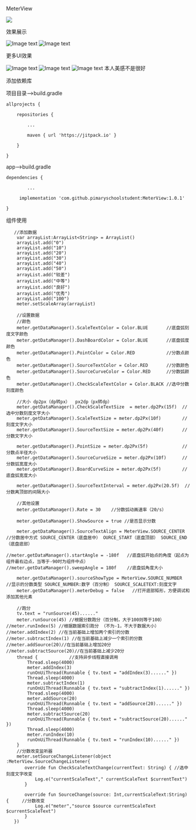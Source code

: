 MeterView

![](https://jitpack.io/v/pimaryschoolstudent/MeterView.svg)

效果展示

![Image text](https://github.com/pimaryschoolstudent/MeterView/blob/master/showImage/-180180.gif)
![Image text](https://github.com/pimaryschoolstudent/MeterView/blob/master/showImage/-180325.gif)

更多UI效果

![Image text](https://github.com/pimaryschoolstudent/MeterView/blob/master/showImage/%E5%BE%AE%E4%BF%A1%E6%88%AA%E5%9B%BE_20191126110912.png)
![Image text](https://github.com/pimaryschoolstudent/MeterView/blob/master/showImage/%E5%BE%AE%E4%BF%A1%E6%88%AA%E5%9B%BE_20191126111029.png)
![Image text](https://github.com/pimaryschoolstudent/MeterView/blob/master/showImage/%E5%BE%AE%E4%BF%A1%E6%88%AA%E5%9B%BE_20191126111043.png)
本人美感不是很好

添加依赖库

项目目录——>build.gradle

	allprojects {

		repositories {
		
			...
			
			maven { url 'https://jitpack.io' }
			
		}
		
	}

	
app——>build.gradle
  
  	dependencies {
  
       		...
       
	     implementation 'com.github.pimaryschoolstudent:MeterView:1.0.1'
	     
	}
	
组件使用

       //添加数据
        var arrayList:ArrayList<String> = ArrayList()
        arrayList.add("0")
        arrayList.add("10")
        arrayList.add("20")
        arrayList.add("30")
        arrayList.add("40")
        arrayList.add("50")
        arrayList.add("较差")
        arrayList.add("中等")
        arrayList.add("良好")
        arrayList.add("优秀")
        arrayList.add("100")
        meter.setScaleArray(arrayList)

        //设置数据
        //颜色
        meter.getDataManager().ScaleTextColor = Color.BLUE       //底盘弧刻度文字颜色
        meter.getDataManager().DashBoardColor = Color.BLUE       //底盘弧度颜色
        meter.getDataManager().PointColor = Color.RED            //分数点颜色
        meter.getDataManager().SourceTextColor = Color.RED       //分数颜色
        meter.getDataManager().SourceCurveColor = Color.RED      //分数弧颜色
        meter.getDataManager().CheckScaleTextColor = Color.BLACK //选中分数刻度颜色

        //大小 dp2px（dp转px）  px2dp（px转dp）
        meter.getDataManager().CheckScaleTextSize  = meter.dp2Px(15f)  //选中分数刻度文字大小
        meter.getDataManager().ScaleTextSize = meter.dp2Px(10f)        //刻度文字大小
        meter.getDataManager().SourceTextSize = meter.dp2Px(40f)       //分数文字大小

        meter.getDataManager().PointSize = meter.dp2Px(5f)             //分数点半径大小
        meter.getDataManager().SourceCurveSize = meter.dp2Px(10f)      //分数弧宽度大小
        meter.getDataManager().BoardCurveSize = meter.dp2Px(5f)        //底盘弧宽度大小

        meter.getDataManager().SourceTextInterval = meter.dp2Px(20.5f)  //分数离顶部的间隔大小

        //其他设置
        meter.getDataManager().Rate = 30    //分数弧动画速率（20/s）

        meter.getDataManager().ShowSource = true //是否显示分数

        meter.getDataManager().SourceTextAlign = MeterView.SOURCE_CENTER    //分数居中方式 SOURCE_CENTER（底盘居中） OURCE_START（底盘顶部） SOURCE_END （底盘底部）

	//meter.getDataManager().startAngle = -180f   //底盘弧开始点的角度（起点为组件最右边点，当等于-90时为组件中点）
	//meter.getDataManager().sweepAngle = 180f    //底盘弧角度大小

        meter.getDataManager().sourceShowType = MeterView.SOURCE_NUMBER  //显示的分数类型 SOURCE_NUMBER:数字（百分制） SOURCE_SCALETEXT:刻度文字
        meter.getDataManager().meterDebug = false   //打开底部矩形，方便调试和添加其他元素

        //跑分
        tv.text = "runSource(45)......"
        meter.runSource(45) //根据分数跑分（百分制，大于100则等于100）
	//meter.runIndex(5) //根据数据索引跑分 （不为-1，不大于数据大小）
	//meter.addIndex(2) //在当前基础上增加两个索引的分数
	//meter.subtractIndex(1) //在当前基础上减少一个索引的分数
	//meter.addSource(20)//在当前基础上增加20分
	//meter.subtractSource(20)//在当前基础上减少20分
        thread {            //支持异步线程直接调用
            Thread.sleep(4000)
            meter.addIndex(3)
            runOnUiThread(Runnable { tv.text = "addIndex(3)......" })
            Thread.sleep(4000)
            meter.subtractIndex(1)
            runOnUiThread(Runnable { tv.text = "subtractIndex(1)......" })
            Thread.sleep(4000)
            meter.addSource(20)
            runOnUiThread(Runnable { tv.text = "addSource(20)......" })
            Thread.sleep(4000)
            meter.subtractSource(20)
            runOnUiThread(Runnable { tv.text = "subtractSource(20)......" })
            Thread.sleep(4000)
            meter.runIndex(10)
            runOnUiThread(Runnable { tv.text = "runIndex(10)......" })
        }
        //分数改变监听器
        meter.setSourceChangeListener(object :MeterView.SourceChangeListener{
           override fun CheckScaleTextChange(currentText: String) { //选中刻度文字改变
               Log.e("currentScaleText"," currentScaleText $currentText")
           }

           override fun SourceChange(source: Int,currentScaleText:String) {     //分数改变
               Log.e("meter","source $source currentScaleText $currentScaleText")
           }
       })
